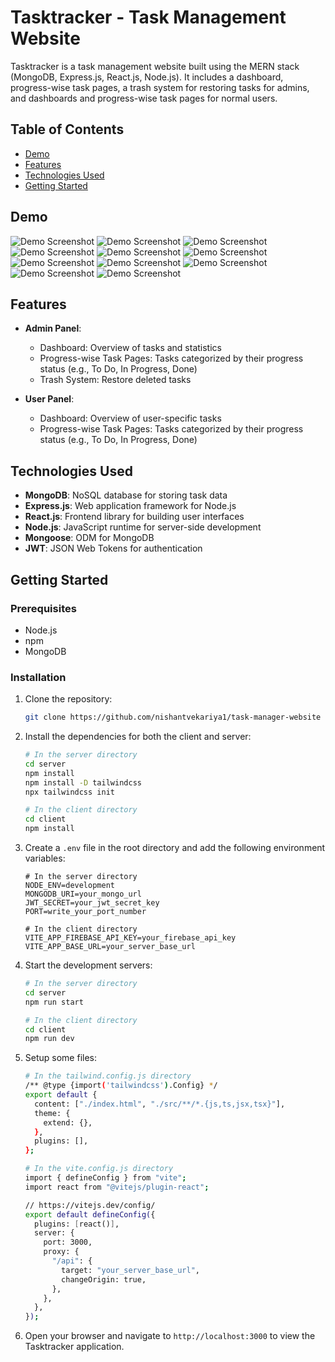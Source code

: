 # Tasktracker - Task Management Website

Tasktracker is a task management website built using the MERN stack (MongoDB, Express.js, React.js, Node.js). It includes a dashboard, progress-wise task pages, a trash system for restoring tasks for admins, and dashboards and progress-wise task pages for normal users.

## Table of Contents

- [Demo](#demo)
- [Features](#features)
- [Technologies Used](#technologies-used)
- [Getting Started](#getting-started)

## Demo

![Demo Screenshot](https://github.com/nishantvekariya1/task-manager-website/blob/master/Screenshots/1.png)
![Demo Screenshot](https://github.com/nishantvekariya1/task-manager-website/blob/master/Screenshots/2.png)
![Demo Screenshot](https://github.com/nishantvekariya1/task-manager-website/blob/master/Screenshots/3.png)
![Demo Screenshot](https://github.com/nishantvekariya1/task-manager-website/blob/master/Screenshots/4.png)
![Demo Screenshot](https://github.com/nishantvekariya1/task-manager-website/blob/master/Screenshots/5.png)
![Demo Screenshot](https://github.com/nishantvekariya1/task-manager-website/blob/master/Screenshots/6.png)
![Demo Screenshot](https://github.com/nishantvekariya1/task-manager-website/blob/master/Screenshots/7.png)
![Demo Screenshot](https://github.com/nishantvekariya1/task-manager-website/blob/master/Screenshots/8.png)
![Demo Screenshot](https://github.com/nishantvekariya1/task-manager-website/blob/master/Screenshots/9.png)
![Demo Screenshot](https://github.com/nishantvekariya1/task-manager-website/blob/master/Screenshots/10.png)
![Demo Screenshot](https://github.com/nishantvekariya1/task-manager-website/blob/master/Screenshots/11.png)

## Features

- **Admin Panel**:
  - Dashboard: Overview of tasks and statistics
  - Progress-wise Task Pages: Tasks categorized by their progress status (e.g., To Do, In Progress, Done)
  - Trash System: Restore deleted tasks

- **User Panel**:
  - Dashboard: Overview of user-specific tasks
  - Progress-wise Task Pages: Tasks categorized by their progress status (e.g., To Do, In Progress, Done)

## Technologies Used

- **MongoDB**: NoSQL database for storing task data
- **Express.js**: Web application framework for Node.js
- **React.js**: Frontend library for building user interfaces
- **Node.js**: JavaScript runtime for server-side development
- **Mongoose**: ODM for MongoDB
- **JWT**: JSON Web Tokens for authentication

## Getting Started

### Prerequisites

- Node.js
- npm
- MongoDB

### Installation

1. Clone the repository:
    ```bash
    git clone https://github.com/nishantvekariya1/task-manager-website
    ```

2. Install the dependencies for both the client and server:
    ```bash
    # In the server directory
    cd server
    npm install
    npm install -D tailwindcss
    npx tailwindcss init

    # In the client directory
    cd client
    npm install
    ```

3. Create a `.env` file in the root directory and add the following environment variables:
    ```env
    # In the server directory
    NODE_ENV=development
    MONGODB_URI=your_mongo_url
    JWT_SECRET=your_jwt_secret_key
    PORT=write_your_port_number
    
    # In the client directory
    VITE_APP_FIREBASE_API_KEY=your_firebase_api_key
    VITE_APP_BASE_URL=your_server_base_url
    ```

4. Start the development servers:
    ```bash
    # In the server directory
    cd server
    npm run start

    # In the client directory
    cd client
    npm run dev
    ```
5. Setup some files:
    ```bash
    # In the tailwind.config.js directory
    /** @type {import('tailwindcss').Config} */
    export default {
      content: ["./index.html", "./src/**/*.{js,ts,jsx,tsx}"],
      theme: {
        extend: {},
      },
      plugins: [],
    };

    # In the vite.config.js directory
    import { defineConfig } from "vite";
    import react from "@vitejs/plugin-react";
    
    // https://vitejs.dev/config/
    export default defineConfig({
      plugins: [react()],
      server: {
        port: 3000,
        proxy: {
          "/api": {
            target: "your_server_base_url",
            changeOrigin: true,
          },
        },
      },
    });
    ```

6. Open your browser and navigate to `http://localhost:3000` to view the Tasktracker application.
